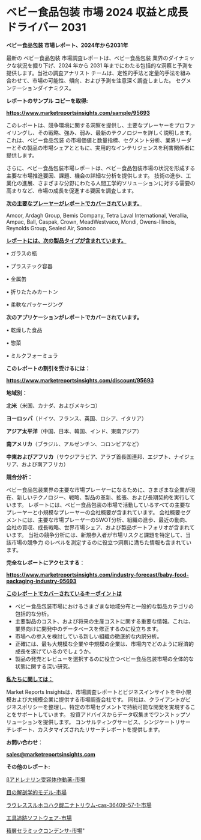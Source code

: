 # ベビー食品包装 市場 2024 収益と成長ドライバー 2031

<strong>ベビー食品包装 市場レポート、2024年から2031年</strong>

最新の ベビー食品包装 市場調査レポートは、ベビー食品包装 業界のダイナミックな状況を掘り下げ、2024 年から 2031 年までにわたる包括的な洞察と予測を提供します。当社の調査アナリスト チームは、定性的手法と定量的手法を組み合わせて、市場の可能性、傾向、および予測を注意深く調査しました。 セグメンテーションダイナミクス。



<strong>レポートのサンプル コピーを取得:</strong> <a href=https://www.marketreportsinsights.com/sample/95693>

<strong><u>https://www.marketreportsinsights.com/sample/95693</u></strong></a>

このレポートは、競争環境に関する洞察を提供し、主要なプレーヤーをプロファイリングし、その戦略、強み、弱み、最新のテクノロジーを詳しく説明します。 これは、ベビー食品包装 の市場価値と数量指標、セグメント分析、業界リーダーとその製品の市場シェアとともに、実用的なインテリジェンスを利害関係者に提供します。

さらに、ベビー食品包装市場レポートは、ベビー食品包装市場の状況を形成する主要な市場推進要因、課題、機会の詳細な分析を提供します。 技術の進歩、工業化の進展、さまざまな分野にわたる人間工学的ソリューションに対する需要の高まりなど、市場の成長を促進する要因を調査します。



<strong><u>次の主要なプレーヤーがレポートでカバーされています。</u></strong>

Amcor, Ardagh Group, Bemis Company, Tetra Laval International, Verallia, Ampac, Ball, Caspak, Crown, MeadWestvaco, Mondi, Owens-Illinois, Reynolds Group, Sealed Air, Sonoco



<strong><u><b>レポートには、次の製品タイプが含まれています。</b></u></strong>

• ガラスの瓶

• プラスチック容器

• 金属缶

• 折りたたみカートン

• 柔軟なパッケージング



<strong><b>次のアプリケーションがレポートでカバーされています。</b></strong>

• 乾燥した食品

• 惣菜

• ミルクフォーミュラ



<strong><b>このレポートの割引を受けるには：</b></strong><a href=https://www.marketreportsinsights.com/discount/95693>

<strong><u>https://www.marketreportsinsights.com/discount/95693</u></strong></a>



<strong>地域別：</strong>



<strong>北米</strong>（米国、カナダ、およびメキシコ）



<strong>ヨーロッパ</strong>（ドイツ、フランス、英国、ロシア、イタリア）



<strong>アジア太平洋</strong>（中国、日本、韓国、インド、東南アジア）



<strong>南アメリカ</strong>（ブラジル、アルゼンチン、コロンビアなど）



<strong>中東およびアフリカ</strong>（サウジアラビア、アラブ首長国連邦、エジプト、ナイジェリア、および南アフリカ）



<strong>競合分析：</strong>

ベビー食品包装業界の主要な市場プレーヤーになるために、さまざまな企業が現在、新しいテクノロジー、戦略、製品の革新、拡張、および長期契約を実行しています。 レポートには、ベビー食品包装の市場で活動しているすべての主要なプレーヤーと小規模なプレーヤーの会社概要が含まれています。 会社概要セグメントには、主要な市場プレーヤーのSWOT分析、組織の進歩、最近の動向、会社の買収、成長戦略、世界市場シェア、および製品ポートフォリオが含まれています。 当社の競争分析には、新規参入者が市場リスクと課題を特定して、当該市場の競争力 のレベルを測定するのに役立つ洞察に満ちた情報も含まれています。



<strong>完全なレポートにアクセスする</strong>：

<a href=https://www.marketreportsinsights.com/industry-forecast/baby-food-packaging-industry-95693>

<strong><u>https://www.marketreportsinsights.com/industry-forecast/baby-food-packaging-industry-95693</u></strong></a>



<strong><u><b>このレポートでカバーされているキーポイントは</b></u></strong>
<ul>
  <li>ベビー食品包装市場におけるさまざまな地域分布と一般的な製品カテゴリの包括的な分析。</li>
  <li>主要製品のコスト、および将来の生産コストに関する重要な情報。これは、業界向けに開発中のデータベースを修正するのに役立ちます。</li>
  <li>市場への参入を検討している新しい組織の徹底的な内訳分析。</li>
  <li>正確には、最も大規模な企業や中規模の企業は、市場内でどのように経済的成長を遂げているのでしょうか。</li>
  <li>製品の発売とレビューを選択するのに役立つベビー食品包装市場の全体的な状態に関する深い研究。</li>
</ul>


<strong><u><b>私たちに関しては：</b></u></strong>

Market Reports Insightsは、市場調査レポートとビジネスインサイトを中小規模および大規模企業に提供する市場調査会社です。 同社は、クライアントがビジネスポリシーを整理し、特定の市場セグメントで持続可能な開発を実現することをサポートしています。 投資アドバイスからデータ収集までワンストップソリューションを提供します。 コンサルティングサービス、シンジケートリサーチレポート、カスタマイズされたリサーチレポートを提供します。



<strong><b>お問い合わせ</b></strong>：

<a href=mailto:sales@marketreportsinsights.com>

<strong><u>sales@marketreportsinsights.com</u></strong></a>



<strong>その他のレポート:</strong>

<a href=https://www.linkedin.com/pulse/βアドレナリン受容体作動薬-市場-2023-競争分析と事業成長-2030-7nn5f/>βアドレナリン受容体作動薬-市場</a>

<a href=https://www.linkedin.com/pulse/目の解剖学的モデル-市場-2030-年までの需要に焦点を当てた-2023-khwuc/>目の解剖学的モデル-市場</a>

<a href=https://www.linkedin.com/pulse/ラウレススルホコハク酸二ナトリウム-cas-36409-57-1-市場-scqff/>ラウレススルホコハク酸二ナトリウム-cas-36409-57-1-市場</a>

<a href=https://www.linkedin.com/pulse/工具追跡ソフトウェア-市場-2023-swot-分析と成長率-2030-analytics-achievers-24-analysis-0yarf/>工具追跡ソフトウェア-市場</a>

<a href=https://www.linkedin.com/pulse/積層セラミックコンデンサ-市場-2023-年のダイナミクスとビジネストレンド-2030-pr-news-hub-kzhvf/>積層セラミックコンデンサ-市場</a>"
